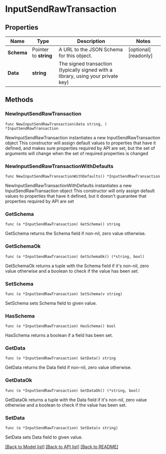 # InputSendRawTransaction

## Properties

Name | Type | Description | Notes
------------ | ------------- | ------------- | -------------
**Schema** | Pointer to **string** | A URL to the JSON Schema for this object. | [optional] [readonly] 
**Data** | **string** | The signed transaction (typically signed with a library, using your private key) | 

## Methods

### NewInputSendRawTransaction

`func NewInputSendRawTransaction(data string, ) *InputSendRawTransaction`

NewInputSendRawTransaction instantiates a new InputSendRawTransaction object
This constructor will assign default values to properties that have it defined,
and makes sure properties required by API are set, but the set of arguments
will change when the set of required properties is changed

### NewInputSendRawTransactionWithDefaults

`func NewInputSendRawTransactionWithDefaults() *InputSendRawTransaction`

NewInputSendRawTransactionWithDefaults instantiates a new InputSendRawTransaction object
This constructor will only assign default values to properties that have it defined,
but it doesn't guarantee that properties required by API are set

### GetSchema

`func (o *InputSendRawTransaction) GetSchema() string`

GetSchema returns the Schema field if non-nil, zero value otherwise.

### GetSchemaOk

`func (o *InputSendRawTransaction) GetSchemaOk() (*string, bool)`

GetSchemaOk returns a tuple with the Schema field if it's non-nil, zero value otherwise
and a boolean to check if the value has been set.

### SetSchema

`func (o *InputSendRawTransaction) SetSchema(v string)`

SetSchema sets Schema field to given value.

### HasSchema

`func (o *InputSendRawTransaction) HasSchema() bool`

HasSchema returns a boolean if a field has been set.

### GetData

`func (o *InputSendRawTransaction) GetData() string`

GetData returns the Data field if non-nil, zero value otherwise.

### GetDataOk

`func (o *InputSendRawTransaction) GetDataOk() (*string, bool)`

GetDataOk returns a tuple with the Data field if it's non-nil, zero value otherwise
and a boolean to check if the value has been set.

### SetData

`func (o *InputSendRawTransaction) SetData(v string)`

SetData sets Data field to given value.



[[Back to Model list]](../README.md#documentation-for-models) [[Back to API list]](../README.md#documentation-for-api-endpoints) [[Back to README]](../README.md)


